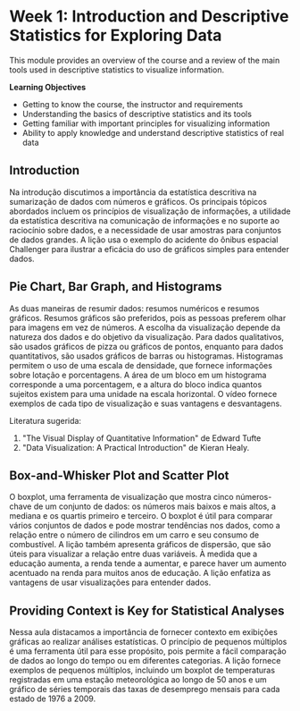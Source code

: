 # Week 1: Introduction and Descriptive Statistics for Exploring Data

This module provides an overview of the course and a review of the main tools used in descriptive statistics to visualize information.

**Learning Objectives**

- Getting to know the course, the instructor and requirements
- Understanding the basics of descriptive statistics and its tools
- Getting familiar with important principles for visualizing information
- Ability to apply knowledge and understand descriptive statistics of real data

## Introduction

Na introdução discutimos a importância da estatística descritiva na sumarização de dados com números e gráficos. Os principais tópicos abordados incluem os princípios de visualização de informações, a utilidade da estatística descritiva na comunicação de informações e no suporte ao raciocínio sobre dados, e a necessidade de usar amostras para conjuntos de dados grandes. A lição usa o exemplo do acidente do ônibus espacial Challenger para ilustrar a eficácia do uso de gráficos simples para entender dados.

## Pie Chart, Bar Graph, and Histograms

As duas maneiras de resumir dados: resumos numéricos e resumos gráficos. Resumos gráficos são preferidos, pois as pessoas preferem olhar para imagens em vez de números. A escolha da visualização depende da natureza dos dados e do objetivo da visualização. Para dados qualitativos, são usados gráficos de pizza ou gráficos de pontos, enquanto para dados quantitativos, são usados gráficos de barras ou histogramas. Histogramas permitem o uso de uma escala de densidade, que fornece informações sobre lotação e porcentagens. A área de um bloco em um histograma corresponde a uma porcentagem, e a altura do bloco indica quantos sujeitos existem para uma unidade na escala horizontal. O vídeo fornece exemplos de cada tipo de visualização e suas vantagens e desvantagens. 

Literatura sugerida:
1. "The Visual Display of Quantitative Information" de Edward Tufte
2. "Data Visualization: A Practical Introduction" de Kieran Healy.

## Box-and-Whisker Plot and Scatter Plot

O boxplot, uma ferramenta de visualização que mostra cinco números-chave de um conjunto de dados: os números mais baixos e mais altos, a mediana e os quartis primeiro e terceiro. O boxplot é útil para comparar vários conjuntos de dados e pode mostrar tendências nos dados, como a relação entre o número de cilindros em um carro e seu consumo de combustível. A lição também apresenta gráficos de dispersão, que são úteis para visualizar a relação entre duas variáveis. À medida que a educação aumenta, a renda tende a aumentar, e parece haver um aumento acentuado na renda para muitos anos de educação. A lição enfatiza as vantagens de usar visualizações para entender dados.

## Providing Context is Key for Statistical Analyses

Nessa aula distacamos a importância de fornecer contexto em exibições gráficas ao realizar análises estatísticas. O princípio de pequenos múltiplos é uma ferramenta útil para esse propósito, pois permite a fácil comparação de dados ao longo do tempo ou em diferentes categorias. A lição fornece exemplos de pequenos múltiplos, incluindo um boxplot de temperaturas registradas em uma estação meteorológica ao longo de 50 anos e um gráfico de séries temporais das taxas de desemprego mensais para cada estado de 1976 a 2009.